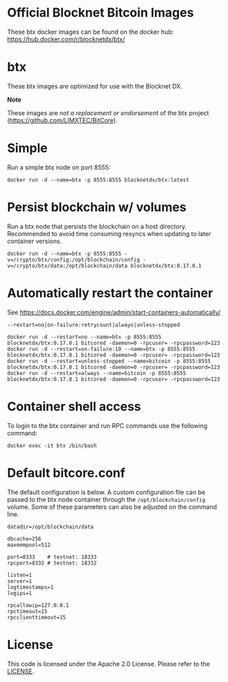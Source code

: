 Official Blocknet Bitcoin Images
=================================

These btx docker images can be found on the docker hub: https://hub.docker.com/r/blocknetdx/btx/

btx
========

These btx images are optimized for use with the Blocknet DX.

**Note**

These images are _not a replacement or endorsement_ of the btx project (https://github.com/LIMXTEC/BitCore).


Simple
======

Run a simple btx node on port 8555:
```
docker run -d --name=btx -p 8555:8555 blocknetdx/btx:latest
```


Persist blockchain w/ volumes
=============================

Run a btx node that persists the blockchain on a host directory. Recommended to avoid time consuming resyncs when updating to later container versions.
```
docker run -d --name=btx -p 8555:8555 -v=/crypto/btx/config:/opt/blockchain/config -v=/crypto/btx/data:/opt/blockchain/data blocknetdx/btx:0.17.0.1
```


Automatically restart the container
===================================

See https://docs.docker.com/engine/admin/start-containers-automatically/

`--restart=no|on-failure:retrycount|always|unless-stopped`

```
docker run -d --restart=no --name=btx -p 8555:8555 blocknetdx/btx:0.17.0.1 bitcored -daemon=0 -rpcuser= -rpcpassword=123
docker run -d --restart=on-failure:10 --name=btx -p 8555:8555 blocknetdx/btx:0.17.0.1 bitcored -daemon=0 -rpcuser= -rpcpassword=123
docker run -d --restart=unless-stopped --name=bitcoin -p 8555:8555 blocknetdx/btx:0.17.0.1 bitcored -daemon=0 -rpcuser= -rpcpassword=123
docker run -d --restart=always --name=bitcoin -p 8555:8555 blocknetdx/btx:0.17.0.1 bitcored -daemon=0 -rpcuser= -rpcpassword=123
```


Container shell access
======================

To login to the btx container and run RPC commands use the following command:
```
docker exec -it btx /bin/bash
```


Default bitcore.conf
=====================

The default configuration is below. A custom configuration file can be passed to the btx  node container through the `/opt/blockchain/config` volume. Some of these parameters can also be adjusted on the command line.
```
datadir=/opt/blockchain/data

dbcache=256
maxmempool=512

port=8333    # testnet: 18333
rpcport=8332 # testnet: 18332

listen=1
server=1
logtimestamps=1
logips=1

rpcallowip=127.0.0.1
rpctimeout=15
rpcclienttimeout=15
```


License
=======

This code is licensed under the Apache 2.0 License. Please refer to the [LICENSE](https://github.com/BlocknetDX/dockerimages/blob/master/LICENSE).